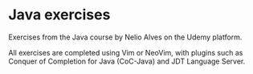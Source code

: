 # Java exercises

Exercises from the Java course by Nelio Alves on the Udemy platform.

All exercises are completed using Vim or NeoVim, with plugins such as Conquer of Completion for Java (CoC-Java) and JDT Language Server. 
